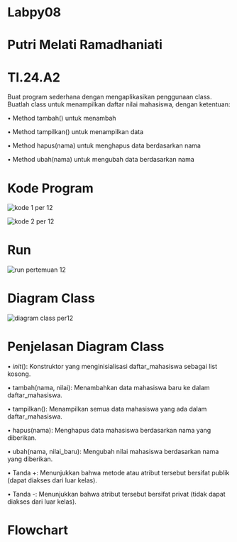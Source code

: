 # Labpy08
# Putri Melati Ramadhaniati
# TI.24.A2

Buat program sederhana dengan mengaplikasikan penggunaan class. Buatlah
class untuk menampilkan daftar nilai mahasiswa, dengan ketentuan:

• Method tambah() untuk menambah 

• Method tampilkan() untuk menampilkan data

• Method hapus(nama) untuk menghapus data berdasarkan nama

• Method ubah(nama) untuk mengubah data berdasarkan nama

# Kode Program
![kode 1 per 12](https://github.com/user-attachments/assets/f897fb58-74c6-4fd4-b616-a1d3ab8b6a83)

![kode 2 per 12](https://github.com/user-attachments/assets/2d524360-3d18-4278-8e64-103f146a8a86)

# Run
![run pertemuan 12](https://github.com/user-attachments/assets/5c131e6f-74cc-430d-bc73-33399ca1d322)

# Diagram Class
![diagram class per12](https://github.com/user-attachments/assets/c1d1b872-7123-461e-b431-c19b5667ba1d)

# Penjelasan Diagram Class

• _init_(): Konstruktor yang menginisialisasi daftar_mahasiswa sebagai list kosong.

• tambah(nama, nilai): Menambahkan data mahasiswa baru ke dalam daftar_mahasiswa.

• tampilkan(): Menampilkan semua data mahasiswa yang ada dalam daftar_mahasiswa.

• hapus(nama): Menghapus data mahasiswa berdasarkan nama yang diberikan.

• ubah(nama, nilai_baru): Mengubah nilai mahasiswa berdasarkan nama yang diberikan.

• Tanda +: Menunjukkan bahwa metode atau atribut tersebut bersifat publik (dapat diakses dari luar kelas).

• Tanda -: Menunjukkan bahwa atribut tersebut bersifat privat (tidak dapat diakses dari luar kelas).

# Flowchart
